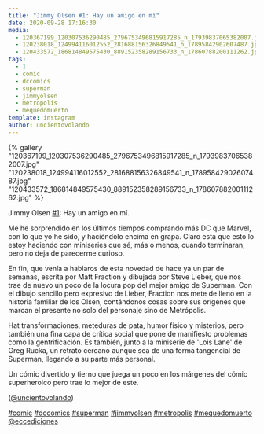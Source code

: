 ```yaml
---
title: "Jimmy Olsen #1: Hay un amigo en mí"
date: 2020-09-28 17:16:30
media: 
  - 120367199_120307536290485_2796753496815917285_n_17939837065382007.jpg
  - 120238018_124994116012552_281688156326849541_n_17895842902607487.jpg
  - 120433572_186814849575430_889152358289156733_n_17860788200111262.jpg
tags: 
  - 1
  - comic
  - dccomics
  - superman
  - jimmyolsen
  - metropolis
  - mequedomuerto
template: instagram
author: uncientovolando
---
```


{% gallery "120367199_120307536290485_2796753496815917285_n_17939837065382007.jpg" "120238018_124994116012552_281688156326849541_n_17895842902607487.jpg" "120433572_186814849575430_889152358289156733_n_17860788200111262.jpg" %}

Jimmy Olsen [#1](/etiquetas/1): Hay un amigo en mí.

Me he sorprendido en los últimos tiempos comprando más DC que Marvel, con lo que yo he sido, y haciéndolo encima en grapa. Claro está que esto lo estoy haciendo con miniseries que sé, más o menos, cuando terminaran, pero no deja de parecerme curioso.

En fin, que venía a hablaros de esta novedad de hace ya un par de semanas, escrita por Matt Fraction y dibujada por Steve Lieber, que nos trae de nuevo un poco de la locura pop del mejor amigo de Superman. Con el dibujo sencillo pero expresivo de Lieber, Fraction nos mete de lleno en la historia familiar de los Olsen, contándonos cosas sobre sus orígenes que marcan el presente no solo del personaje sino de Metrópolis.

Hat transformaciones, meteduras de pata, humor físico y misterios, pero también una fina capa de crítica social que pone de manifiesto problemas como la gentrificación. Es también, junto a la miniserie de 'Lois Lane' de Greg Rucka, un retrato cercano aunque sea de una forma tangencial de Superman, llegando a su parte más personal.

Un cómic divertido y tierno que juega un poco en los márgenes del cómic superheroico pero trae lo mejor de este.

([@uncientovolando](https://instagram.com/uncientovolando))

[#comic](/etiquetas/comic) [#dccomics](/etiquetas/dccomics) [#superman](/etiquetas/superman) [#jimmyolsen](/etiquetas/jimmyolsen) [#metropolis](/etiquetas/metropolis) [#mequedomuerto](/etiquetas/mequedomuerto) [@eccediciones](https://instagram.com/eccediciones)
